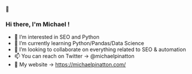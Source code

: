 👋 <h3>Hi there, I'm Michael !</h3>

- 👀 I’m interested in SEO and Python
- 🌱 I’m currently learning Python/Pandas/Data Science
- 💞️ I’m looking to collaborate on everything related to SEO & automation
- 📫 You can reach on Twitter -> @michaelpinatton
- 💬 My website -> https://michaelpinatton.com/



<!---
MichaelPinatton/MichaelPinatton is a ✨ special ✨ repository because its `README.md` (this file) appears on your GitHub profile.
You can click the Preview link to take a look at your changes.
--->
